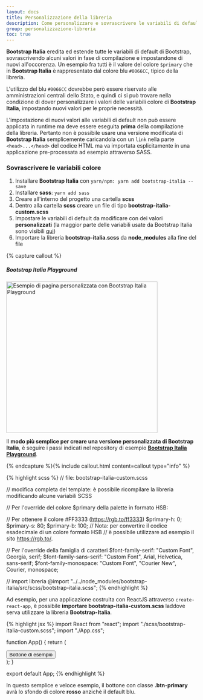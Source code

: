 ```yaml
---
layout: docs
title: Personalizzazione della libreria
description: Come personalizzare e sovrascrivere le variabili di default della libreria (es. colori, font-family, misure, ecc.)
group: personalizzazione-libreria
toc: true
---
```


**Bootstrap Italia** eredita ed estende tutte le variabili di default di Bootstrap, sovrascrivendo alcuni valori in fase di compilazione e impostandone di nuovi all'occorenza.
Un esempio fra tutti è il valore del colore `$primary` che in **Bootstrap Italia** è rappresentato dal colore blu `#0066CC`, tipico della libreria.

L'utilizzo del blu `#0066CC` dovrebbe però essere riservato alle amministrazioni centrali dello Stato, e quindi ci si può trovare nella condizione di dover personalizzare i valori delle variabili colore di **Bootstrap Italia**, impostando nuovi valori per le proprie necessità.

L'impostazione di nuovi valori alle variabili di default non può essere applicata in runtime ma deve essere eseguita **prima** della compilazione della libreria. Pertanto non è possibile usare una versione modificata di **Bootstrap Italia** semplicemente caricandola con un `link` nella parte `<head>...</head>` del codice HTML ma va importata esplicitamente in una applicazione pre-processata ad esempio attraverso SASS.

### Sovrascrivere le variabili colore

1. Installare **Bootstrap Italia** con `yarn/npm: yarn add bootstrap-italia --save`
2. Installare **sass**: `yarn add sass`
3. Creare all'interno del progetto una cartella **scss**
4. Dentro alla cartella **scss** creare un file di tipo **bootstrap-italia-custom.scss**
5. Impostare le variabili di default da modificare con dei valori **personalizzati** (la maggior parte delle variabili usate da Bootstrap Italia sono visibili [qui](https://github.com/italia/bootstrap-italia/blob/master/src/scss/))
6. Importare la libreria **bootstrap-italia.scss** da **node_modules** alla fine del file

{% capture callout %}

##### Bootstrap Italia Playground

<div class="text-center">
<img class="rounded" src="{{ site.baseurl }}/docs/assets/img/bootstrap-italia-playground.png" width="400" alt="Esempio di pagina personalizzata con Bootstrap Italia Playground">
</div>

Il **modo più semplice per creare una versione personalizzata di Bootstrap Italia**, è seguire i passi indicati nel repository di esempio **[Bootstrap Italia Playground](https://github.com/italia/bootstrap-italia-playground)**.

{% endcapture %}{% include callout.html content=callout type="info" %}

{% highlight scss %}
// file: bootstrap-italia-custom.scss

// modifica completa del template: è possibile ricompilare la libreria modificando alcune variabili SCSS

// Per l'override del colore $primary della palette in formato HSB:

// Per ottenere il colore #FF3333 (https://rgb.to/ff3333)
$primary-h: 0;
$primary-s: 80;
$primary-b: 100;
// Nota: per convertire il codice esadecimale di un colore formato HSB
// è possibile utilizzare ad esempio il sito https://rgb.to/.

// Per l'override della famiglia di caratteri
$font-family-serif:      "Custom Font", Georgia, serif;
$font-family-sans-serif: "Custom Font", Arial, Helvetica, sans-serif;
$font-family-monospace: "Custom Font", "Courier New", Courier, monospace;

// import libreria
@import "../../node_modules/bootstrap-italia/src/scss/bootstrap-italia.scss";
{% endhighlight %}

Ad esempio, per una applicazione costruita con ReactJS attraverso `create-react-app`, è possibile **importare bootstrap-italia-custom.scss** laddove serva utilizzare la libreria **Bootstrap-Italia**.

{% highlight jsx %}
import React from "react";
import "./scss/bootstrap-italia-custom.scss";
import "./App.css";

function App() {
return (

<div className="App">
<button className="btn btn-primary">Bottone di esempio</button>
</div>
);
}

export default App;
{% endhighlight %}

In questo semplice e veloce esempio, il bottone con classe **.btn-primary** avrà lo sfondo di colore **rosso** anzichè il default blu.
